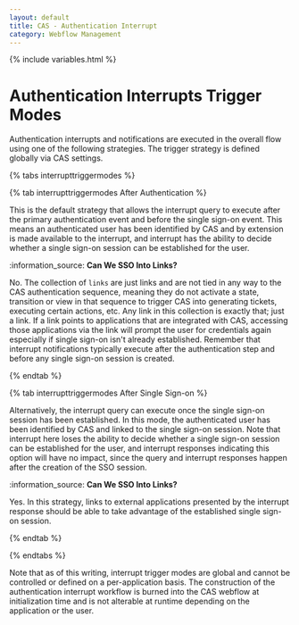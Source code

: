```yaml
---
layout: default
title: CAS - Authentication Interrupt
category: Webflow Management
---
```


{% include variables.html %}

# Authentication Interrupts Trigger Modes

Authentication interrupts and notifications are executed in the overall flow using one of the following strategies. The
trigger strategy is defined globally via CAS settings.

{% tabs interrupttriggermodes %}

{% tab interrupttriggermodes After Authentication %}

This is the default strategy that allows the interrupt query to execute after the
primary authentication event and before the single sign-on event. This means an authenticated user has been
identified by CAS and by extension is made available to the interrupt, and interrupt has the ability to
decide whether a single sign-on session can be established for the user.

<div class="alert alert-info">:information_source: <strong>Can We SSO Into Links?</strong><p>
No. The collection of <code>links</code> are just links and are not tied in any way to the 
CAS authentication sequence, meaning they do not activate a state, transition or view in 
that sequence to trigger CAS into generating tickets, executing certain 
actions, etc. Any link in this collection is exactly that; just a link. If a 
link points to applications that are integrated with CAS, accessing those 
applications via the link will prompt the user for credentials again 
especially if single sign-on isn't already established. Remember that 
interrupt notifications typically execute after the authentication step 
and before any single sign-on session is created.</p></div>

{% endtab %}

{% tab interrupttriggermodes After Single Sign-on %}

Alternatively, the interrupt query can execute once the single sign-on session has been established.
In this mode, the authenticated user has been identified by CAS and linked to the single sign-on session. Note that
interrupt here loses the ability to decide whether a single sign-on session can be established for the user, and interrupt
responses indicating this option will have no impact, since the query and interrupt responses
happen after the creation of the SSO session.

<div class="alert alert-info">:information_source: <strong>Can We SSO Into Links?</strong><p>
Yes. In this strategy, links to external applications presented by the interrupt response
should be able to take advantage of the established single sign-on session.</p>
</div>

{% endtab %}

{% endtabs %}
     
Note that as of this writing, interrupt trigger modes are global and cannot be controlled or defined on a per-application basis.
The construction of the authentication interrupt workflow is burned into the CAS webflow at initialization time and is not
alterable at runtime depending on the application or the user.
